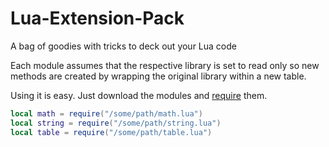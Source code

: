 # Lua-Extension-Pack
A bag of goodies with tricks to deck out your Lua code

Each module assumes that the respective library is set to read only so new methods are created by wrapping the original library within a new table. 


Using it is easy. Just download the modules and [require](https://www.lua.org/pil/8.1.html) them. 

```lua
local math = require("/some/path/math.lua")
local string = require("/some/path/string.lua")
local table = require("/some/path/table.lua")
```
